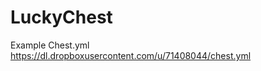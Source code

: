 LuckyChest
=====================

Example Chest.yml https://dl.dropboxusercontent.com/u/71408044/chest.yml